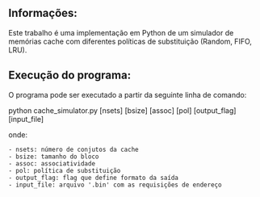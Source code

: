 ## Informações:

Este trabalho é uma implementação em Python de um simulador de memórias cache com diferentes políticas de substituição (Random, FIFO, LRU).

## Execução do programa:

O programa pode ser executado a partir da seguinte linha de comando:

python cache_simulator.py [nsets] [bsize] [assoc] [pol] [output_flag] [input_file]

onde:

    - nsets: número de conjutos da cache
    - bsize: tamanho do bloco
    - assoc: associatividade
    - pol: política de substituição
    - output_flag: flag que define formato da saída
    - input_file: arquivo '.bin' com as requisições de endereço
